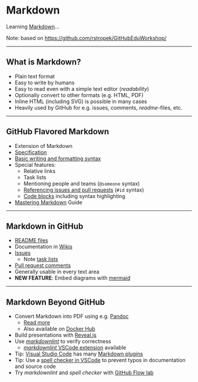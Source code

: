 # Markdown

Learning [Markdown](https://daringfireball.net/projects/markdown/)...

Note:
based on <https://github.com/rstropek/GitHubEduWorkshop/>

---

## What is Markdown?

- Plain text format
- Easy to write by humans
- Easy to read even with a simple text editor (*readability*)
- Optionally convert to other formats (e.g. HTML, PDF)
- Inline HTML (including SVG) is possible in many cases
- Heavily used by GitHub for e.g. issues, comments, *readme*-files, etc.

---

## GitHub Flavored Markdown

- Extension of Markdown
- [Specification](https://github.github.com/gfm/)
- [Basic writing and formatting syntax](https://help.github.com/articles/basic-writing-and-formatting-syntax/)
- Special features:
  - Relative links
  - Task lists
  - Mentioning people and teams (`@someone` syntax)
  - [Referencing issues and pull requests](https://help.github.com/articles/autolinked-references-and-urls) (`#id` syntax)
  - [Code blocks](https://help.github.com/articles/creating-and-highlighting-code-blocks) including syntax highlighting
- [Mastering Markdown](https://guides.github.com/features/mastering-markdown/) Guide

---

## Markdown in GitHub

- [README files](https://docs.github.com/en/github/creating-cloning-and-archiving-repositories/about-readmes)
- Documentation in [Wikis](https://docs.github.com/en/github/building-a-strong-community/about-wikis)
- [Issues](https://docs.github.com/en/github/managing-your-work-on-github/about-issues)
  - Note [task lists](https://docs.github.com/en/github/managing-your-work-on-github/about-task-lists)
- [Pull request comments](https://docs.github.com/en/github/collaborating-with-issues-and-pull-requests/commenting-on-a-pull-request)
- Generally usable in every text area
- **NEW FEATURE**: Embed diagrams with [mermaid](https://mermaidjs.github.io/)
  
---

## Markdown Beyond GitHub

- Convert Markdown into PDF using e.g. [Pandoc](http://pandoc.org/)
  - [Read more](http://www.software-architects.com/devblog/2017/05/23/Markdown-pandoc-conceptual-documents)
  - Also available on [Docker Hub](https://hub.docker.com/r/jagregory/pandoc/)
- Build presentations with [Reveal.js](https://revealjs.com/)
- Use [*markdownlint*](https://github.com/markdownlint/markdownlint) to verify correctness
  - [*markdownlint* VSCode extension](https://marketplace.visualstudio.com/items?itemName=DavidAnson.vscode-markdownlint) available
- Tip: [Visual Studio Code](https://code.visualstudio.com) has many [Markdown plugins](https://marketplace.visualstudio.com/search?term=markdown&target=VSCode&category=All%20categories&sortBy=Relevance)
- Tip: Use a [spell checker in VSCode](https://marketplace.visualstudio.com/search?term=spell%20checker&target=VSCode&category=All%20categories&sortBy=Relevance) to prevent typos in documentation and source code
- Try *markdownlint* and *spell checker* with [GitHub Flow lab](https://github.com/rstropek/GitHubEduWorkshop/tree/master/hands-on-labs/github-flow)
